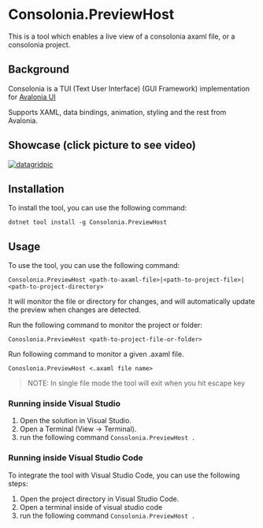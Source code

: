 # Consolonia.PreviewHost
This is a tool which enables a live view of a consolonia axaml file, or a consolonia project. 

## Background
Consolonia is a TUI (Text User Interface) (GUI Framework) implementation for [Avalonia UI](https://github.com/AvaloniaUI)

Supports XAML, data bindings, animation, styling and the rest from Avalonia.

## Showcase (click picture to see video)
[![datagridpic](https://user-images.githubusercontent.com/10516222/141980173-4eb4057a-6996-45bf-83f6-931316c98d88.png)](https://youtu.be/ttgZmbruk3Y)

## Installation
To install the tool, you can use the following command:
```
dotnet tool install -g Consolonia.PreviewHost
```

## Usage
To use the tool, you can use the following command:
```
Consolonia.PreviewHost <path-to-axaml-file>|<path-to-project-file>|<path-to-project-directory>
```

It will monitor the file or directory for changes, and will automatically update the preview when changes are detected.

Run the following command to monitor the project or folder:

``` Conoslonia.PreviewHost <path-to-project-file-or-folder> ```

Run following command to monitor a given .axaml file. 

``` Conoslonia.PreviewHost <.axaml file name> ```

> NOTE: In single file mode the tool will exit when you hit escape key

### Running inside Visual Studio
1. Open the solution in Visual Studio.
1. Open a Terminal (View -> Terminal).
3. run the following command
``` Consolonia.PreviewHost . ```

### Running inside Visual Studio Code
To integrate the tool with Visual Studio Code, you can use the following steps:
1. Open the project directory in Visual Studio Code.
2. Open a terminal inside of visual studio code
3. run the following command
``` Consolonia.PreviewHost . ```
